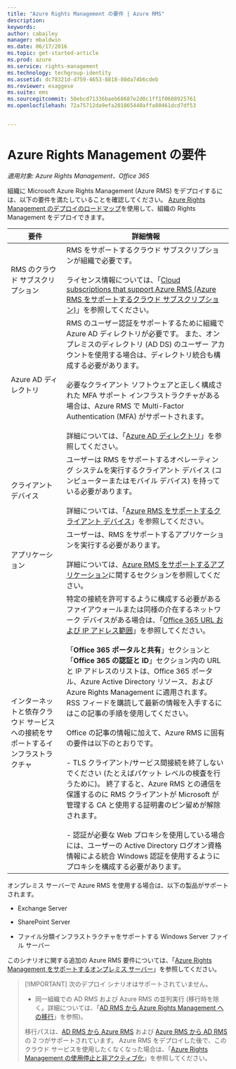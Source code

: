 ```yaml
---
title: "Azure Rights Management の要件 | Azure RMS"
description: 
keywords: 
author: cabailey
manager: mbaldwin
ms.date: 06/17/2016
ms.topic: get-started-article
ms.prod: azure
ms.service: rights-management
ms.technology: techgroup-identity
ms.assetid: dc78321d-d759-4653-8818-80da74b6cdeb
ms.reviewer: esaggese
ms.suite: ems
ms.sourcegitcommit: 50ebcd71336baeb68687e2d0c1ff1f0608925761
ms.openlocfilehash: 72a75712da9efa201865440affa80461dcd7df53


---
```


# Azure Rights Management の要件

*適用対象: Azure Rights Management、Office 365*


組織に Microsoft Azure Rights Management (Azure RMS) をデプロイするには、以下の要件を満たしていることを確認してください。 [Azure Rights Management のデプロイのロードマップ](../plan-design/deployment-roadmap.md)を使用して、組織の Rights Management をデプロイできます。

|要件|詳細情報|
|---------------|--------------------|
|RMS のクラウド サブスクリプション|RMS をサポートするクラウド サブスクリプションが組織で必要です。<br /><br />ライセンス情報については、「[Cloud subscriptions that support Azure RMS (Azure RMS をサポートするクラウド サブスクリプション)](requirements-subscriptions.md)」を参照してください。|
|Azure AD ディレクトリ|RMS のユーザー認証をサポートするために組織で Azure AD ディレクトリが必要です。 また、オンプレミスのディレクトリ (AD DS) のユーザー アカウントを使用する場合は、ディレクトリ統合も構成する必要があります。<br /><br />必要なクライアント ソフトウェアと正しく構成された MFA サポート インフラストラクチャがある場合は、Azure RMS で Multi-Factor Authentication (MFA) がサポートされます。<br /><br />詳細については、「[Azure AD ディレクトリ](requirements-azure-ad.md)」を参照してください。|
|クライアント デバイス|ユーザーは RMS をサポートするオペレーティング システムを実行するクライアント デバイス (コンピューターまたはモバイル デバイス) を持っている必要があります。<br /><br />詳細については、「[Azure RMS をサポートするクライアント デバイス](requirements-client-devices.md)」を参照してください。|
|アプリケーション|ユーザーは、RMS をサポートするアプリケーションを実行する必要があります。<br /><br />詳細については、[Azure RMS をサポートするアプリケーション](requirements-applications.md)に関するセクションを参照してください。|
|インターネットと依存クラウド サービスへの接続をサポートするインフラストラクチャ|特定の接続を許可するように構成する必要があるファイアウォールまたは同様の介在するネットワーク デバイスがある場合は、「[Office 365 URL および IP アドレス範囲](https://support.office.com/en-US/article/Office-365-URLs-and-IP-address-ranges-8548a211-3fe7-47cb-abb1-355ea5aa88a2)」を参照してください。<br /><br />「**Office 365 ポータルと共有**」セクションと「**Office 365 の認証と ID**」セクション内の URL と IP アドレスのリストは、Office 365 ポータル、Azure Active Directory リソース、および Azure Rights Management に適用されます。 RSS フィードを購読して最新の情報を入手するにはこの記事の手順を使用してください。<br /><br />Office の記事の情報に加えて、Azure RMS に固有の要件は以下のとおりです。<br /><br />- TLS クライアント/サービス間接続を終了しないでください (たとえばパケット レベルの検査を行うために)。 終了すると、Azure RMS との通信を保護するのに RMS クライアントが Microsoft が管理する CA と使用する証明書のピン留めが解除されます。<br /><br />- 認証が必要な Web プロキシを使用している場合には、ユーザーの Active Directory ログオン資格情報による統合 Windows 認証を使用するようにプロキシを構成する必要があります。|

オンプレミス サーバーで Azure RMS を使用する場合は、以下の製品がサポートされます。

-   Exchange Server

-   SharePoint Server

-   ファイル分類インフラストラクチャをサポートする Windows Server ファイル サーバー

このシナリオに関する追加の Azure RMS 要件については、「[Azure Rights Management をサポートするオンプレミス サーバー](requirements-servers.md)」を参照してください。

> [!IMPORTANT] 次のデプロイ シナリオはサポートされていません。
> 
> -   同一組織での AD RMS および Azure RMS の並列実行 (移行時を除く。詳細については、「[AD RMS から Azure Rights Management への移行](../plan-design/migrate-from-ad-rms-to-azure-rms.md)」を参照)。
> 
> 移行パスは、[AD RMS から Azure RMS](http://technet.microsoft.com/library/Dn858447.aspx) および [Azure RMS から AD RMS](http://msdn.microsoft.com/library/azure/dn629429.aspx) の 2 つがサポートされています。 Azure RMS をデプロイした後で、このクラウド サービスを使用したくなくなった場合は、「[Azure Rights Management の使用停止と非アクティブ化](../deploy-use/decommission-deactivate.md)」を参照してください。






<!--HONumber=Jun16_HO3-->


